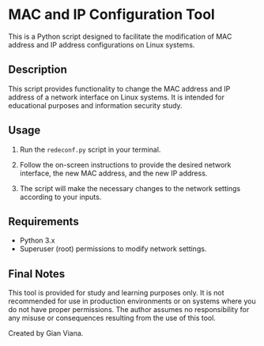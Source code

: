 # MAC and IP Configuration Tool

This is a Python script designed to facilitate the modification of MAC address and IP address configurations on Linux systems.

## Description

This script provides functionality to change the MAC address and IP address of a network interface on Linux systems. It is intended for educational purposes and information security study.

## Usage

1. Run the `redeconf.py` script in your terminal.

2. Follow the on-screen instructions to provide the desired network interface, the new MAC address, and the new IP address.

3. The script will make the necessary changes to the network settings according to your inputs.

## Requirements

- Python 3.x
- Superuser (root) permissions to modify network settings.

## Final Notes

This tool is provided for study and learning purposes only. It is not recommended for use in production environments or on systems where you do not have proper permissions. The author assumes no responsibility for any misuse or consequences resulting from the use of this tool.

Created by Gian Viana.

